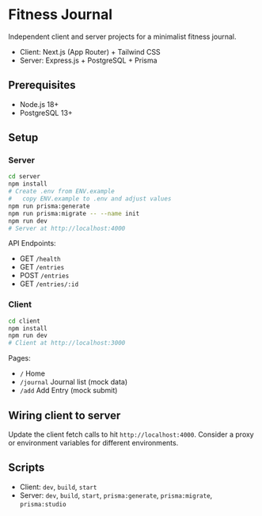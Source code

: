# Fitness Journal

Independent client and server projects for a minimalist fitness journal.

- Client: Next.js (App Router) + Tailwind CSS
- Server: Express.js + PostgreSQL + Prisma

## Prerequisites
- Node.js 18+
- PostgreSQL 13+

## Setup

### Server
```bash
cd server
npm install
# Create .env from ENV.example
#   copy ENV.example to .env and adjust values
npm run prisma:generate
npm run prisma:migrate -- --name init
npm run dev
# Server at http://localhost:4000
```

API Endpoints:
- GET `/health`
- GET `/entries`
- POST `/entries`
- GET `/entries/:id`

### Client
```bash
cd client
npm install
npm run dev
# Client at http://localhost:3000
```

Pages:
- `/` Home
- `/journal` Journal list (mock data)
- `/add` Add Entry (mock submit)

## Wiring client to server
Update the client fetch calls to hit `http://localhost:4000`. Consider a proxy or environment variables for different environments.

## Scripts
- Client: `dev`, `build`, `start`
- Server: `dev`, `build`, `start`, `prisma:generate`, `prisma:migrate`, `prisma:studio`
